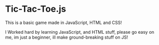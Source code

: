# Tic-Tac-Toe.js
This is a basic game made in JavaScript, HTML and CSS!

I Worked hard by learning JavaScript, and HTML stuff, please go easy on me, im just a beginner, ill make ground-breaking stuff on JS!
